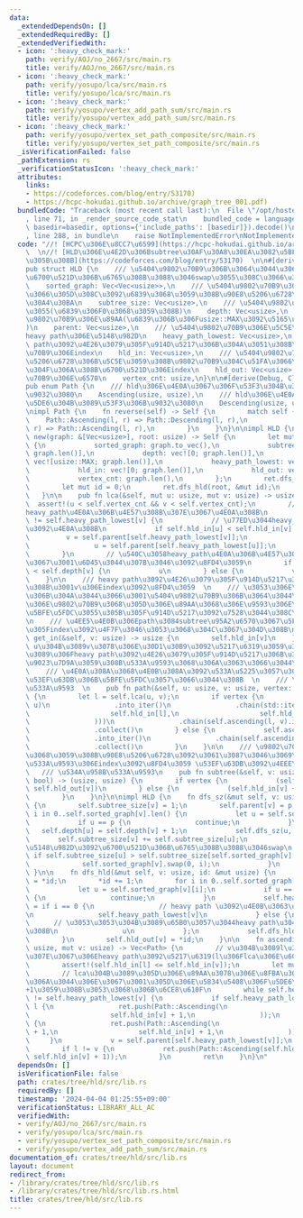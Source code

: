 ```yaml
---
data:
  _extendedDependsOn: []
  _extendedRequiredBy: []
  _extendedVerifiedWith:
  - icon: ':heavy_check_mark:'
    path: verify/AOJ/no_2667/src/main.rs
    title: verify/AOJ/no_2667/src/main.rs
  - icon: ':heavy_check_mark:'
    path: verify/yosupo/lca/src/main.rs
    title: verify/yosupo/lca/src/main.rs
  - icon: ':heavy_check_mark:'
    path: verify/yosupo/vertex_add_path_sum/src/main.rs
    title: verify/yosupo/vertex_add_path_sum/src/main.rs
  - icon: ':heavy_check_mark:'
    path: verify/yosupo/vertex_set_path_composite/src/main.rs
    title: verify/yosupo/vertex_set_path_composite/src/main.rs
  _isVerificationFailed: false
  _pathExtension: rs
  _verificationStatusIcon: ':heavy_check_mark:'
  attributes:
    links:
    - https://codeforces.com/blog/entry/53170)
    - https://hcpc-hokudai.github.io/archive/graph_tree_001.pdf)
  bundledCode: "Traceback (most recent call last):\n  File \"/opt/hostedtoolcache/Python/3.10.14/x64/lib/python3.10/site-packages/onlinejudge_verify/documentation/build.py\"\
    , line 71, in _render_source_code_stat\n    bundled_code = language.bundle(stat.path,\
    \ basedir=basedir, options={'include_paths': [basedir]}).decode()\n  File \"/opt/hostedtoolcache/Python/3.10.14/x64/lib/python3.10/site-packages/onlinejudge_verify/languages/rust.py\"\
    , line 288, in bundle\n    raise NotImplementedError\nNotImplementedError\n"
  code: "//! [HCPC\u306E\u8CC7\u6599](https://hcpc-hokudai.github.io/archive/graph_tree_001.pdf)\
    \  \n//! [HLD\u306E\u4E2D\u306Bsubtree\u30AF\u30A8\u30EA\u3082\u5BFE\u5FDC\u3055\
    \u305B\u308B](https://codeforces.com/blog/entry/53170)  \n\n#[derive(Debug)]\n\
    pub struct HLD {\n    /// \u5404\u9802\u70B9\u306B\u3064\u3044\u3066\u3001heavypath(descending)\u304C\
    \u6700\u521D\u306B\u6765\u308B\u3088\u3046swap\u3055\u308C\u3066\u3044\u308B\n\
    \    sorted_graph: Vec<Vec<usize>>,\n    /// \u5404\u9802\u70B9\u306B\u3064\u3044\
    \u3066\u305D\u308C\u3092\u6839\u3068\u3059\u308B\u90E8\u5206\u6728\u306E\u30B5\
    \u30A4\u30BA\n    subtree_size: Vec<usize>,\n    /// \u5404\u9802\u70B9\u306E\u6DF1\
    \u3055(\u6839\u306F0\u3068\u3059\u308B)\n    depth: Vec<usize>,\n    /// \u5404\
    \u9802\u70B9\u306E\u89AA(\u6839\u306B\u306Fusize::MAX\u3092\u5165\u308C\u308B\
    )\n    parent: Vec<usize>,\n    /// \u5404\u9802\u70B9\u306E\u5C5E\u3059\u308B\
    heavy path\u306E\u5148\u982D\n    heavy_path_lowest: Vec<usize>,\n    /// heavy\
    \ path\u3092\u4E26\u3079\u305F\u914D\u5217\u306B\u304A\u3051\u308B\u5404\u9802\
    \u70B9\u306Eindex\n    hld_in: Vec<usize>,\n    /// \u5404\u9802\u70B9\u306E\u90E8\
    \u5206\u6728\u306B\u5C5E\u3059\u308B\u9802\u70B9\u304C\u51FA\u3066\u3053\u306A\
    \u304F\u306A\u308B\u6700\u521D\u306Eindex\n    hld_out: Vec<usize>,\n    /// \u9802\
    \u70B9\u306E\u6570\n    vertex_cnt: usize,\n}\n\n#[derive(Debug, Clone, Copy)]\n\
    pub enum Path {\n    /// hld\u306E\u4E0A\u3067\u306F\u53F3\u304B\u3089\u5DE6\u306B\
    \u9032\u3080\n    Ascending(usize, usize),\n    /// hld\u306E\u4E0A\u3067\u306F\
    \u5DE6\u304B\u3089\u53F3\u306B\u9032\u3080\n    Descending(usize, usize),\n}\n\
    \nimpl Path {\n    fn reverse(self) -> Self {\n        match self {\n        \
    \    Path::Ascending(l, r) => Path::Descending(l, r),\n            Path::Descending(l,\
    \ r) => Path::Ascending(l, r),\n        }\n    }\n}\n\nimpl HLD {\n    pub fn\
    \ new(graph: &[Vec<usize>], root: usize) -> Self {\n        let mut ret = Self\
    \ {\n            sorted_graph: graph.to_vec(),\n            subtree_size: vec![0;\
    \ graph.len()],\n            depth: vec![0; graph.len()],\n            parent:\
    \ vec![usize::MAX; graph.len()],\n            heavy_path_lowest: vec![root; graph.len()],\n\
    \            hld_in: vec![0; graph.len()],\n            hld_out: vec![0; graph.len()],\n\
    \            vertex_cnt: graph.len(),\n        };\n        ret.dfs_sz(root, usize::MAX);\n\
    \        let mut id = 0;\n        ret.dfs_hld(root, &mut id);\n        ret\n \
    \   }\n\n    pub fn lca(&self, mut u: usize, mut v: usize) -> usize {\n      \
    \  assert!(u < self.vertex_cnt && v < self.vertex_cnt);\n        // \u540C\u3058\
    heavy_path\u4E0A\u306B\u4E57\u308B\u307E\u3067\u4E0A\u308B\n        while self.heavy_path_lowest[u]\
    \ != self.heavy_path_lowest[v] {\n            // \u77ED\u3044heavy_path\u306E\u65B9\
    \u3092\u4E0A\u308B\n            if self.hld_in[u] < self.hld_in[v] {\n       \
    \         v = self.parent[self.heavy_path_lowest[v]];\n            } else {\n\
    \                u = self.parent[self.heavy_path_lowest[u]];\n            }\n\
    \        }\n        // \u540C\u3058heavy_path\u4E0A\u306B\u4E57\u3063\u305F\u306E\
    \u3067\u3001\u6D45\u3044\u307B\u3046\u3092\u8FD4\u3059\n        if self.depth[u]\
    \ < self.depth[v] {\n            u\n        } else {\n            v\n        }\n\
    \    }\n\n    /// heavy path\u3092\u4E26\u3079\u305F\u914D\u5217\u306B\u304A\u3051\
    \u308B\u3001v\u306Eindex\u3092\u8FD4\u3059  \n    /// \u3053\u306E\u914D\u5217\
    \u306B\u304A\u3044\u3066\u3001\u5404\u9802\u70B9\u306B\u3064\u3044\u3066\u305D\
    \u306E\u9802\u70B9\u3068\u305D\u306E\u89AA\u3068\u306E\u9593\u306E\u8FBA\u3092\
    \u5BFE\u5FDC\u3055\u305B\u305F\u914D\u5217\u3092\u7528\u3044\u308C\u3070\u3001\
    \n    /// \u4EE5\u4E0B\u306Epath\u3084subtree\u95A2\u6570\u3067\u5F97\u3089\u308C\
    \u305Findex\u3092\u4F7F\u3046\u3053\u3068\u304C\u3067\u304D\u308B\n    pub fn\
    \ get_in(&self, v: usize) -> usize {\n        self.hld_in[v]\n    }\n\n    ///\
    \ u\u304B\u3089v\u3078\u306E\u30D1\u30B9\u3092\u5217\u6319\u3059\u308B(\u3053\u308C\
    \u3089\u306Fheavy path\u3092\u4E26\u3079\u305F\u914D\u5217\u306B\u304A\u3044\u3066\
    \u9023\u7D9A\u3059\u308B\u533A\u9593\u3068\u306A\u3063\u3066\u3044\u308B)  \n\
    \    /// \u4E0A\u308A\u3068\u4E0B\u308A\u3092\u533A\u5225\u3057\u3066\u3001\u975E\
    \u53EF\u63DB\u306B\u5BFE\u5FDC\u3057\u3066\u3044\u308B  \n    /// \u534A\u958B\
    \u533A\u9593  \n    pub fn path(&self, u: usize, v: usize, vertex: bool) -> Vec<Path>\
    \ {\n        let l = self.lca(u, v);\n        if vertex {\n            self.ascending(l,\
    \ u)\n                .into_iter()\n                .chain(std::iter::once(Path::Descending(\n\
    \                    self.hld_in[l],\n                    self.hld_in[l] + 1,\n\
    \                )))\n                .chain(self.ascending(l, v).into_iter().map(Path::reverse).rev())\n\
    \                .collect()\n        } else {\n            self.ascending(l, u)\n\
    \                .into_iter()\n                .chain(self.ascending(l, v).into_iter().map(Path::reverse).rev())\n\
    \                .collect()\n        }\n    }\n\n    /// \u9802\u70B9v\u3092\u6839\
    \u3068\u3059\u308B\u90E8\u5206\u6728\u3092\u3061\u3087\u3046\u3069\u542B\u3080\
    \u533A\u9593\u306Eindex\u3092\u8FD4\u3059 \u53EF\u63DB\u3092\u4EEE\u5B9A  \n \
    \   /// \u534A\u958B\u533A\u9593\n    pub fn subtree(&self, v: usize, vertex:\
    \ bool) -> (usize, usize) {\n        if vertex {\n            (self.hld_in[v],\
    \ self.hld_out[v])\n        } else {\n            (self.hld_in[v] + 1, self.hld_out[v])\n\
    \        }\n    }\n}\n\nimpl HLD {\n    fn dfs_sz(&mut self, v: usize, p: usize)\
    \ {\n        self.subtree_size[v] = 1;\n        self.parent[v] = p;\n        for\
    \ i in 0..self.sorted_graph[v].len() {\n            let u = self.sorted_graph[v][i];\n\
    \            if u == p {\n                continue;\n            }\n         \
    \   self.depth[u] = self.depth[v] + 1;\n            self.dfs_sz(u, v);\n     \
    \       self.subtree_size[v] += self.subtree_size[u];\n            // heavy path\u306E\
    \u5148\u982D\u3092\u6700\u521D\u306B\u6765\u308B\u3088\u3046swap\n           \
    \ if self.subtree_size[u] > self.subtree_size[self.sorted_graph[v][0]] {\n   \
    \             self.sorted_graph[v].swap(0, i);\n            }\n        }\n   \
    \ }\n\n    fn dfs_hld(&mut self, v: usize, id: &mut usize) {\n        self.hld_in[v]\
    \ = *id;\n        *id += 1;\n        for i in 0..self.sorted_graph[v].len() {\n\
    \            let u = self.sorted_graph[v][i];\n            if u == self.parent[v]\
    \ {\n                continue;\n            }\n            self.heavy_path_lowest[u]\
    \ = if i == 0 {\n                // heavy path \u3092\u4E0B\u3063\u3066\u3044\u308B\
    \n                self.heavy_path_lowest[v]\n            } else {\n          \
    \      // \u3053\u3053\u304B\u3089\u65B0\u3057\u3044heavy path\u304C\u59CB\u307E\
    \u308B\n                u\n            };\n            self.dfs_hld(u, id);\n\
    \        }\n        self.hld_out[v] = *id;\n    }\n\n    fn ascending(&self, l:\
    \ usize, mut v: usize) -> Vec<Path> {\n        // v\u304B\u3089l\u3078\u4E0A\u308B\
    \u307E\u3067\u306Eheavy path\u3092\u5217\u6319(l\u306Flca\u306E\u60F3\u5B9A)\n\
    \        assert!(self.hld_in[l] <= self.hld_in[v]);\n        let mut ret = vec![];\n\
    \        // lca\u304B\u3089\u305D\u306E\u89AA\u3078\u306E\u8FBA\u306F\u542B\u307E\
    \u306A\u3044\u306E\u3067\u3001\u305D\u306E\u5834\u5408\u306F\u5DE6\u8FBA\u3092\
    +1\u3059\u308B\u3053\u3068\u306B\u6CE8\u610F\n        while self.heavy_path_lowest[l]\
    \ != self.heavy_path_lowest[v] {\n            if self.heavy_path_lowest[v] !=\
    \ l {\n                ret.push(Path::Ascending(\n                    self.hld_in[self.heavy_path_lowest[v]],\n\
    \                    self.hld_in[v] + 1,\n                ));\n            } else\
    \ {\n                ret.push(Path::Ascending(\n                    self.hld_in[self.heavy_path_lowest[v]]\
    \ + 1,\n                    self.hld_in[v] + 1,\n                ));\n       \
    \     }\n            v = self.parent[self.heavy_path_lowest[v]];\n        }\n\
    \        if l != v {\n            ret.push(Path::Ascending(self.hld_in[l] + 1,\
    \ self.hld_in[v] + 1));\n        }\n        ret\n    }\n}\n"
  dependsOn: []
  isVerificationFile: false
  path: crates/tree/hld/src/lib.rs
  requiredBy: []
  timestamp: '2024-04-04 01:25:55+09:00'
  verificationStatus: LIBRARY_ALL_AC
  verifiedWith:
  - verify/AOJ/no_2667/src/main.rs
  - verify/yosupo/lca/src/main.rs
  - verify/yosupo/vertex_set_path_composite/src/main.rs
  - verify/yosupo/vertex_add_path_sum/src/main.rs
documentation_of: crates/tree/hld/src/lib.rs
layout: document
redirect_from:
- /library/crates/tree/hld/src/lib.rs
- /library/crates/tree/hld/src/lib.rs.html
title: crates/tree/hld/src/lib.rs
---
```

